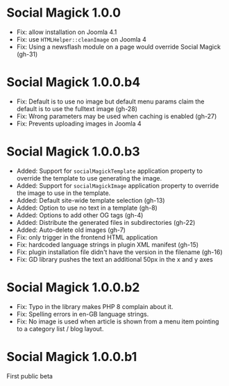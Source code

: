 # Social Magick 1.0.0

* Fix: allow installation on Joomla 4.1
* Fix: use `HTMLHelper::cleanImage` on Joomla 4
* Fix: Using a newsflash module on a page would override Social Magick  (gh-31) 

# Social Magick 1.0.0.b4

* Fix: Default is to use no image but default menu params claim the default is to use the fulltext image (gh-28)
* Fix: Wrong parameters may be used when caching is enabled (gh-27)
* Fix: Prevents uploading images in Joomla 4

# Social Magick 1.0.0.b3

* Added: Support for `socialMagickTemplate` application property to override the template to use generating the image.
* Added: Support for `socialMagickImage` application property to override the image to use in the template.
* Added: Default site-wide template selection (gh-13)
* Added: Option to use no text in a template (gh-8)
* Added: Options to add other OG tags (gh-4)
* Added: Distribute the generated files in subdirectories (gh-22)
* Added: Auto-delete old images (gh-7)
* Fix: only trigger in the frontend HTML application
* Fix: hardcoded language strings in plugin XML manifest (gh-15)
* Fix: plugin installation file didn't have the version in the filename (gh-16)
* Fix: GD library pushes the text an additional 50px in the x and y axes

# Social Magick 1.0.0.b2

* Fix: Typo in the library makes PHP 8 complain about it.
* Fix: Spelling errors in en-GB language strings.
* Fix: No image is used when article is shown from a menu item pointing to a category list / blog layout.

# Social Magick 1.0.0.b1

First public beta